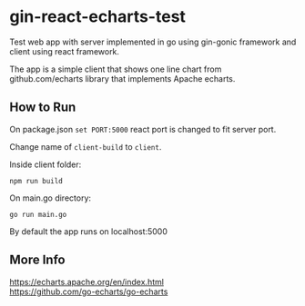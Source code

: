 # gin-react-echarts-test
Test web app with server implemented in go using gin-gonic framework and client using react framework.

The app is a simple client that shows one line chart from github.com/echarts library that implements Apache echarts.

## How to Run 
On package.json `set PORT:5000` react port is changed to fit server port.

Change name of `client-build` to `client`.

Inside client folder:

```
npm run build
```

On main.go directory:

```
go run main.go
```

By default the app runs on localhost:5000

## More Info 
https://echarts.apache.org/en/index.html <br />
https://github.com/go-echarts/go-echarts